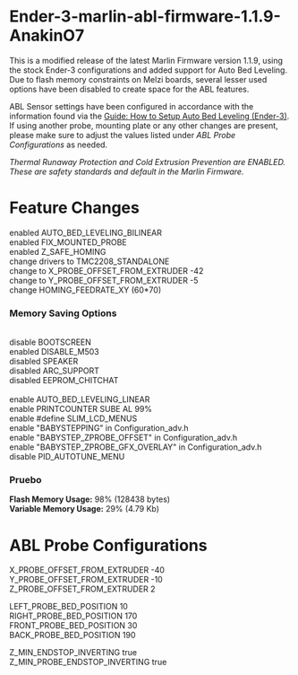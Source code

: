 Ender-3-marlin-abl-firmware-1.1.9-AnakinO7
=========================

This is a modified release of the latest Marlin Firmware version 1.1.9, using the stock Ender-3 configurations and added support for Auto Bed Leveling. Due to flash memory constraints on Melzi boards, several lesser used options have been disabled to create space for the ABL features.

ABL Sensor settings have been configured in accordance with the information found via the <a href="https://letsprint3d.net/2018/07/31/guide-how-to-setup-auto-bed-leveling-ender-3">Guide: How to Setup Auto Bed Leveling (Ender-3)</a>. If using another probe, mounting plate or any other changes are present, please make sure to adjust the values listed under <i>ABL Probe Configurations</i> as needed.

<i>Thermal Runaway Protection and Cold Extrusion Prevention are ENABLED. These are safety standards and default in the Marlin Firmware.</i>

Feature Changes
=========================

enabled AUTO_BED_LEVELING_BILINEAR</br>
enabled FIX_MOUNTED_PROBE</br>
enabled Z_SAFE_HOMING</br>
change drivers to TMC2208_STANDALONE</br>
change to X_PROBE_OFFSET_FROM_EXTRUDER -42</br>
change to Y_PROBE_OFFSET_FROM_EXTRUDER -5</br>
change HOMING_FEEDRATE_XY (60*70)

<h3>Memory Saving Options</h3></br>
disable BOOTSCREEN</br>
enabled DISABLE_M503</br>
disabled SPEAKER</br>
disabled ARC_SUPPORT</br>
disabled EEPROM_CHITCHAT</br></br>
enable AUTO_BED_LEVELING_LINEAR</br>
enable PRINTCOUNTER SUBE AL 99%</br>
enable #define SLIM_LCD_MENUS</br>
enable "BABYSTEPPING" in Configuration_adv.h</br>
enable "BABYSTEP_ZPROBE_OFFSET" in Configuration_adv.h</br>
enable "BABYSTEP_ZPROBE_GFX_OVERLAY" in Configuration_adv.h</br>
disable PID_AUTOTUNE_MENU</br>

<h3>Pruebo</h3>

<b>Flash Memory Usage:</b> 98% (128438 bytes)</br>
<b>Variable Memory Usage:</b> 29% (4.79 Kb)</br>

ABL Probe Configurations
=========================

X_PROBE_OFFSET_FROM_EXTRUDER -40</br>
Y_PROBE_OFFSET_FROM_EXTRUDER -10</br>
Z_PROBE_OFFSET_FROM_EXTRUDER 2</br>

LEFT_PROBE_BED_POSITION 10</br>
RIGHT_PROBE_BED_POSITION 170</br>
FRONT_PROBE_BED_POSITION 30</br>
BACK_PROBE_BED_POSITION 190</br>

Z_MIN_ENDSTOP_INVERTING true</br>
Z_MIN_PROBE_ENDSTOP_INVERTING true</br>
